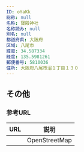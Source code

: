 ```yaml
---
ID: oYaKk
総称: null
名称: 寶殿神社
名称読み: null
別名: null
都道府県: 大阪府
区域: 八尾市
緯度: 34.587334
経度: 135.5981261
郵便番号: 5810036
住所: 大阪府八尾市沼１丁目１３０
---
```


## その他

### 参考URL

| URL | 説明          |
| --- | ------------- |
|     | OpenStreetMap |
